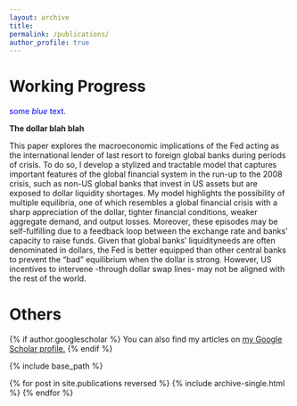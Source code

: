 ```yaml
---
layout: archive
title:
permalink: /publications/
author_profile: true
---
```


Working Progress
==
<span style="color:blue">some *blue* text</span>.

**The dollar blah blah**

This paper explores the macroeconomic implications of the Fed acting as the international lender of last resort to foreign global banks during periods of crisis. To do so, I develop a stylized and tractable model that captures important features of the global financial system in the run-up to the 2008 crisis, such as non-US global banks that invest in US assets but are exposed to dollar liquidity shortages. My model highlights the possibility of multiple equilibria, one of which resembles a global financial crisis with a sharp appreciation of the dollar, tighter financial conditions, weaker aggregate demand, and output losses. Moreover, these episodes may be self-fulfilling due to a feedback loop between the exchange rate and banks’ capacity to raise funds. Given that global banks’ liquidityneeds are often denominated in dollars, the Fed is better equipped than other central banks to prevent the “bad” equilibrium when the dollar is strong. However, US incentives to intervene -through dollar swap lines- may not be aligned with the rest of the world.

Others
==

{% if author.googlescholar %}
  You can also find my articles on <u><a href="{{author.googlescholar}}">my Google Scholar profile</a>.</u>
{% endif %}

{% include base_path %}

{% for post in site.publications reversed %}
  {% include archive-single.html %}
{% endfor %}
